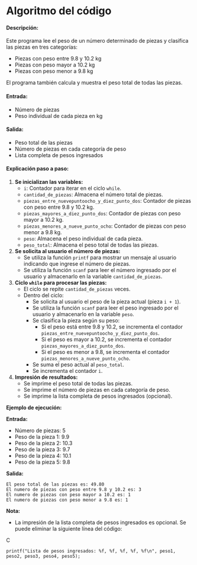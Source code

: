 # Algoritmo del código

#### **Descripción:**

Este programa lee el peso de un número determinado de piezas y clasifica las piezas en tres categorías:

* Piezas con peso entre 9.8 y 10.2 kg
* Piezas con peso mayor a 10.2 kg
* Piezas con peso menor a 9.8 kg

El programa también calcula y muestra el peso total de todas las piezas.

#### **Entrada:**

* Número de piezas
* Peso individual de cada pieza en kg

#### **Salida:**

* Peso total de las piezas
* Número de piezas en cada categoría de peso
* Lista completa de pesos ingresados

#### **Explicación paso a paso:**

1. **Se inicializan las variables:**
   * `i`: Contador para iterar en el ciclo `while`.
   * `cantidad_de_piezas`: Almacena el número total de piezas.
   * `piezas_entre_nuevepuntoocho_y_diez_punto_dos`: Contador de piezas con peso entre 9.8 y 10.2 kg.
   * `piezas_mayores_a_diez_punto_dos`: Contador de piezas con peso mayor a 10.2 kg.
   * `piezas_menores_a_nueve_punto_ocho`: Contador de piezas con peso menor a 9.8 kg.
   * `peso`: Almacena el peso individual de cada pieza.
   * `peso_total`: Almacena el peso total de todas las piezas.
2. **Se solicita al usuario el número de piezas:**
   * Se utiliza la función `printf` para mostrar un mensaje al usuario indicando que ingrese el número de piezas.
   * Se utiliza la función `scanf` para leer el número ingresado por el usuario y almacenarlo en la variable `cantidad_de_piezas`.
3. **Ciclo `while` para procesar las piezas:**
   * El ciclo se repite `cantidad_de_piezas` veces.
   * Dentro del ciclo:
     * Se solicita al usuario el peso de la pieza actual (pieza `i + 1`).
     * Se utiliza la función `scanf` para leer el peso ingresado por el usuario y almacenarlo en la variable `peso`.
     * Se clasifica la pieza según su peso:
       * Si el peso está entre 9.8 y 10.2, se incrementa el contador `piezas_entre_nuevepuntoocho_y_diez_punto_dos`.
       * Si el peso es mayor a 10.2, se incrementa el contador `piezas_mayores_a_diez_punto_dos`.
       * Si el peso es menor a 9.8, se incrementa el contador `piezas_menores_a_nueve_punto_ocho`.
     * Se suma el peso actual al `peso_total`.
     * Se incrementa el contador `i`.
4. **Impresión de resultados:**
   * Se imprime el peso total de todas las piezas.
   * Se imprime el número de piezas en cada categoría de peso.
   * Se imprime la lista completa de pesos ingresados (opcional).

**Ejemplo de ejecución:**

**Entrada:**

* Número de piezas: 5
* Peso de la pieza 1: 9.9
* Peso de la pieza 2: 10.3
* Peso de la pieza 3: 9.7
* Peso de la pieza 4: 10.1
* Peso de la pieza 5: 9.8

**Salida:**

```
El peso total de las piezas es: 49.80
El numero de piezas con peso entre 9.8 y 10.2 es: 3
El numero de piezas con peso mayor a 10.2 es: 1
El numero de piezas con peso menor a 9.8 es: 1
```

**Nota:**

* La impresión de la lista completa de pesos ingresados es opcional. Se puede eliminar la siguiente línea del código:

C

```
printf("Lista de pesos ingresados: %f, %f, %f, %f, %f\n", peso1, peso2, peso3, peso4, peso5);
```
